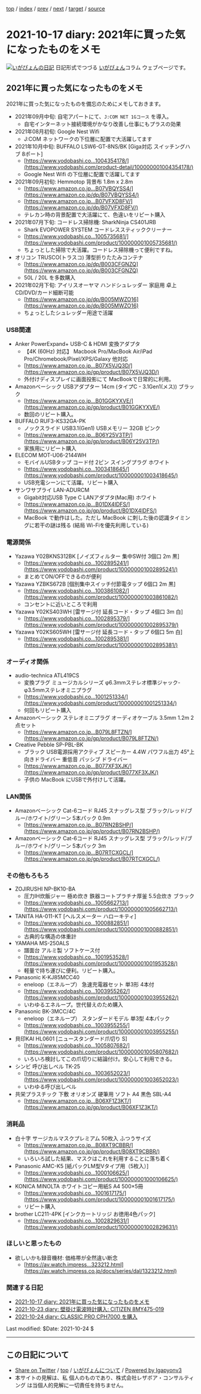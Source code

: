 [top](../index.html) 
 / [index](index.html) 
 / [prev](ig210606.html) 
 / [next](ig211023.html) 
 / [target](https://www.igapyon.jp/igapyon/diary/2021/ig211017.html) 
 / [source](https://github.com/igapyon/diary/blob/master/2021/ig211017.src.md) 

2021-10-17 diary: 2021年に買った気になったものをメモ
=====================================================================================================
[![いがぴょんの日記](https://www.igapyon.jp/igapyon/diary/images/iga200306s.jpg "いがぴょん")](https://www.igapyon.jp/igapyon/diary/memo/memoigapyon.html) 日記形式でつづる [いがぴょん](https://www.igapyon.jp/igapyon/diary/memo/memoigapyon.html)コラム ウェブページです。

## 2021年に買った気になったものをメモ

2021年に買った気になったものを備忘のためにメモしておきます。

* 2021年09月中旬: 自宅アパートにて、`J:COM NET 1Gコース` を導入。
    * 自宅インターネット接続環境がかなり改善し仕事にもプラスの効果
* 2021年08月初旬: Google Nest Wifi
    * J:COM ネットワークの下位層に配置で大活躍してます
* 2021年10月中旬: BUFFALO LSW6-GT-8NS/BK [Giga対応 スイッチングハブ 8ポート]
    * [https://www.yodobashi.co...1004354178/](https://www.yodobashi.com/product-detail/100000001004354178/)
    * Google Nest Wifi の下位層に配置で活躍してます
* 2021年09月初旬: Hemmotop 背景布 1.8m x 2.8m
    * [https://www.amazon.co.jp...B07VBQYSS4/](https://www.amazon.co.jp/dp/B07VBQYSS4/)
    * [https://www.amazon.co.jp...B07VFXD8FV/](https://www.amazon.co.jp/dp/B07VFXD8FV/)
    * テレカン時の背景配置で大活躍にて、色違いをリピート購入
* 2021年07月下旬: コードレス掃除機: SharkNinja CS401JRB
    * Shark EVOPOWER SYSTEM コードレススティッククリーナー
    * [https://www.yodobashi.co...1005735681/](https://www.yodobashi.com/product/100000001005735681/)
    * ちょっとした掃除で大活躍。コードレス掃除機って便利ですね。
* オリコン TRUSCO(トラスコ) 薄型折りたたみコンテナ
    * [https://www.amazon.co.jp/dp/B003CFGNZQ](https://www.amazon.co.jp/dp/B003CFGNZQ)
    * 50L / 20L を多数購入
* 2021年02月下旬: アイリスオーヤマ ハンドシュレッダー 家庭用 卓上 CD/DVD/カード細断可能
    * [https://www.amazon.co.jp/dp/B005MWZO16](https://www.amazon.co.jp/dp/B005MWZO16)
    * ちょっとしたシュレッダー用途で活躍

### USB関連

* Anker PowerExpand+ USB-C & HDMI 変換アダプタ
    * 【4K (60Hz) 対応】 Macbook Pro/MacBook Air/iPad Pro/Chromebook/Pixel/XPS/Galaxy 他対応
    * [https://www.amazon.co.jp...B07X5VJQ3D/](https://www.amazon.co.jp/gp/product/B07X5VJQ3D/)
    * 外付けディスプレイに画面投影にて MacBookで日常的に利用。
* Amazonベーシック USBアダプター 14cm (タイプC - 3.1Gen1(メス)) ブラック
    * [https://www.amazon.co.jp...B01GGKYXVE/](https://www.amazon.co.jp/gp/product/B01GGKYXVE/)
    * 数回のリピート購入。
* BUFFALO RUF3-KS32GA-PK
    * ノックスライド USB3.1(Gen1) USBメモリー 32GB ピンク
    * [https://www.amazon.co.jp...B06Y25V3TP/](https://www.amazon.co.jp/gp/product/B06Y25V3TP/)
    * 家族用にリピート購入
* ELECOM MOT-U06-2144WH
    * モバイルUSBタップ コード付 2ピン スイングプラグ ホワイト
    * [https://www.yodobashi.co...1003418645/](https://www.yodobashi.com/product/100000001003418645/)
    * USB充電シーンにて活躍。リピート購入
* サンワサプライ LAN-ADURCM
    * Gigabit対応USB Type C LANアダプタ(Mac用) ホワイト
    * [https://www.amazon.co.jp...B01DX4IDFS/](https://www.amazon.co.jp/gp/product/B01DX4IDFS/)
    * MacBook で動作はした。ただし MacBook に刺した後の認識タイミングに若干の謎は残る (結局 Wi-Fiを優先利用している)

### 電源関係

* Yazawa Y02BKNS312BK [ノイズフィルター 集中SW付 3個口 2m 黒]
    * [https://www.yodobashi.co...1002895241/](https://www.yodobashi.com/product/100000001002895241/)
    * まとめてON/OFFできるのが便利
* Yazawa YZBKS672B [個別集中スイッチ付節電タップ 6個口 2m 黒]
    * [https://www.yodobashi.co...1003861082/](https://www.yodobashi.com/product/100000001003861082/)
    * コンセントに近いところで利用
* Yazawa Y02KS403WH [雷サージ付 延長コード・タップ 4個口 3m 白]
    * [https://www.yodobashi.co...1002895379/](https://www.yodobashi.com/product/100000001002895379/)
* Yazawa Y02KS605WH [雷サージ付 延長コード・タップ 6個口 5m 白]
    * [https://www.yodobashi.co...1002895381/](https://www.yodobashi.com/product/100000001002895381/)

### オーディオ関係

* audio-technica ATL419CS
    * 変換プラグ ミュージカルシリーズ φ6.3mmステレオ標準ジャック-φ3.5mmステレオミニプラグ
    * [https://www.yodobashi.co...1001251334/](https://www.yodobashi.com/product/100000001001251334/)
    * 何回もリピート購入
* Amazonベーシック ステレオミニプラグ オーディオケーブル 3.5mm 1.2m 2点セット
    * [https://www.amazon.co.jp...B079L8FTZN/](https://www.amazon.co.jp/gp/product/B079L8FTZN/)
* Creative Pebble SP-PBL-BK
    * ブラック USB電源採用アクティブ スピーカー 4.4W パワフル出力 45°上向きドライバー 重低音 パッシブ ドライバー 
    * [https://www.amazon.co.jp...B077XF3XJK/](https://www.amazon.co.jp/gp/product/B077XF3XJK/)
    * 子供の MacBook にUSBで外付けして活躍。

### LAN関係

* Amazonベーシック Cat-6コード RJ45 スナッグレス型 ブラック/レッド/ブルー/ホワイト/グリーン 5本パック 0.9m
    * [https://www.amazon.co.jp...B07RN2BSHP/](https://www.amazon.co.jp/gp/product/B07RN2BSHP/)
* Amazonベーシック Cat-6コード RJ45 スナッグレス型 ブラック/レッド/ブルー/ホワイト/グリーン 5本パック 3m
    * [https://www.amazon.co.jp...B07RTCXGCL/](https://www.amazon.co.jp/gp/product/B07RTCXGCL/)

### その他もろもろ

* ZOJIRUSHI NP-BK10-BA
    * 圧力IH炊飯ジャー 極め炊き 鉄器コートプラチナ厚釜 5.5合炊き ブラック
    * [https://www.yodobashi.co...1005662713/](https://www.yodobashi.com/product/100000001005662713/)
* TANITA HA-011-KT [ヘルスメーター ハローキティ]
    * [https://www.yodobashi.co...1000882851/](https://www.yodobashi.com/product/100000001000882851/)
    * 古典的な構造の体重計
* YAMAHA MS-250ALS
    * 譜面台 アルミ製 ソフトケース付
    * [https://www.yodobashi.co...1001953528/](https://www.yodobashi.com/product/100000001001953528/)
    * 軽量で持ち運びに便利。リピート購入。
* Panasonic K-KJ85MCC40
    * eneloop（エネループ） 急速充電器セット 単3形 4本付
    * [https://www.yodobashi.co...1003955262/](https://www.yodobashi.com/product/100000001003955262/)
    * いわゆるエネループ。世代替えのため購入
* Panasonic BK-3MCC/4C
    * eneloop（エネループ） スタンダードモデル 単3型 4本パック
    * [https://www.yodobashi.co...1003955255/](https://www.yodobashi.com/product/100000001003955255/)
* 貝印KAI HL0601 [ニュースタンダード爪切り S]
    * [https://www.yodobashi.co...1005807682/](https://www.yodobashi.com/product/100000001005807682/)
    * いろいろ検討してこの爪切りに結論付け。安心して利用できる。
* シンビ 呼び出しベル TK-25
    * [https://www.yodobashi.co...1003652023/](https://www.yodobashi.com/product/100000001003652023/)
    * いわゆる呼び出しベル
* 共栄プラスチック 下敷 オリオンズ 硬筆用 ソフト A4 黒色 SBL-A4
    * [https://www.amazon.co.jp...B06XF1Z3KT/](https://www.amazon.co.jp/gp/product/B06XF1Z3KT/)

### 消耗品

* 白十字 サージカルマスクプレミアム 50枚入 ふつうサイズ
    * [https://www.amazon.co.jp...B08XT9CBBR/](https://www.amazon.co.jp/gp/product/B08XT9CBBR/)
    * いろいろ試した結果、マスクはこれを利用することに落ち着く
* Panasonic AMC-K5 [紙パックLM型Vタイプ用（5枚入）]
    * [https://www.yodobashi.co...1000106625/](https://www.yodobashi.com/product/100000001000106625/)
* KONICA MINOLTA ホワイトコピー用紙S A4 500×5冊
    * [https://www.yodobashi.co...1001617175/](https://www.yodobashi.com/product/100000001001617175/)
    * リピート購入
* brother LC211-4PK [インクカートリッジ お徳用4色パック]
    * [https://www.yodobashi.co...1002829631/](https://www.yodobashi.com/product/100000001002829631/)

### ほしいと思ったもの

* 欲しいかも録音機材: 価格帯が全然違い断念
    * [https://av.watch.impress...323212.html](https://av.watch.impress.co.jp/docs/series/dal/1323212.html)

### 関連する日記

- [2021-10-17 diary: 2021年に買った気になったものをメモ](https://www.igapyon.jp/igapyon/diary/2021/ig211017.html)
- [2021-10-23 diary: 壁掛け電波時計購入: CITIZEN 8MY475-019](https://www.igapyon.jp/igapyon/diary/2021/ig211023.html)
- [2021-10-24 diary: CLASSIC PRO CPH7000 を購入](https://www.igapyon.jp/igapyon/diary/2021/ig211024.html)

Last modified: $Date: 2021-10-24 $


----------------------------------------------------------------------------------------------------

## この日記について

* [Share on Twitter](https://twitter.com/intent/tweet?hashtags=igapyon%2Cdiary%2C%E3%81%84%E3%81%8C%E3%81%B4%E3%82%87%E3%82%93&text=2021%E5%B9%B4%E3%81%AB%E8%B2%B7%E3%81%A3%E3%81%9F%E6%B0%97%E3%81%AB%E3%81%AA%E3%81%A3%E3%81%9F%E3%82%82%E3%81%AE%E3%82%92%E3%83%A1%E3%83%A2&url=https%3A%2F%2Fwww.igapyon.jp%2Figapyon%2Fdiary%2F2021%2Fig211017.html) / [top](../index.html) / [いがぴょんについて](https://www.igapyon.jp/igapyon/diary/memo/memoigapyon.html) / [Powered by Igapyonv3](https://github.com/igapyon/igapyonv3)
* 本サイトの見解は、私 個人のものであり、株式会社レザボア・コンサルティング は当個人的見解に一切責任を持ちません。 
